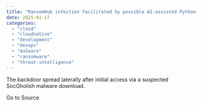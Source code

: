 ```yaml
---
title: "RansomHub infection facilitated by possible AI-assisted Python backdoor"
date: 2025-01-17
categories: 
  - "cloud"
  - "cloudnative"
  - "development"
  - "devops"
  - "malware"
  - "ransomware"
  - "threat-intelligence"
---
```


The backdoor spread laterally after initial access via a suspected SocGholish malware download.

Go to Source
